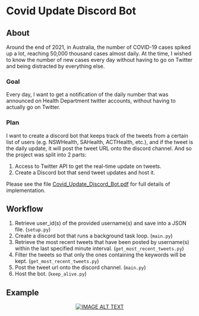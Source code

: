 # Covid Update Discord Bot

## About
Around the end of 2021, in Australia, the number of COVID-19 cases spiked up a lot, reaching 50,000 thousand cases almost daily. At the time, I wished to know the number of new cases every day without having to go on Twitter and being distracted by everything else. 

### Goal
Every day, I want to get a notification of the daily number that was announced on Health Department twitter accounts, without having to actually go on Twitter. 

### Plan
I want to create a discord bot that keeps track of the tweets from a certain list of users (e.g. NSWHealth, SAHealth, ACTHealth, etc.), and if the tweet is the daily update, it will post the tweet URL onto the discord channel. And so the project was split into 2 parts:  
1. Access to Twitter API to get the real-time update on tweets. 
2. Create a Discord bot that send tweet updates and host it. 

Please see the file [Covid_Update_Discord_Bot.pdf](https://github.com/tpha4308/covid-update-discord-bot/blob/main/Covid_Update_Discord_Bot.pdf) for full details of implementation.

## Workflow 
1. Retrieve user_id(s) of the provided username(s) and save into a JSON file. (`setup.py`)
2. Create a discord bot that runs a background task loop. (`main.py`)
3. Retrieve the most recent tweets that have been posted by username(s) within the last specified minute interval. (`get_most_recent_tweets.py`)
4. Filter the tweets so that only the ones containing the keywords will be kept. (`get_most_recent_tweets.py`)
5. Post the tweet url onto the discord channel. (`main.py`)
6. Host the bot. (`keep_alive.py`)

## Example
<div align="center">
  <a href="https://www.youtube.com/watch?v=EjF4kaP34y8"><img src="https://img.youtube.com/vi/EjF4kaP34y8/0.jpg" alt="IMAGE ALT TEXT"></a>
</div>
